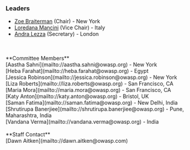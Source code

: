 ### Leaders
* [Zoe Braiterman](mailto://zoe.braiterman@owasp.org) (Chair) - New York
* [Loredana Mancini](mailto://loredana.mancini@owasp.org) (Vice Chair) - Italy
* [Andra Lezza](mailto://andra.lezza@owasp.org) (Secretary) - London
<br>
<br>
**Committee Members**
<br>[Aastha Sahni](mailto://aastha.sahni@owasp.org) - New York
<br>[Heba Farahat](mailto://heba.farahat@owasp.org) - Egypt
<br>[Jessica Robinson](mailto://jessica.robinson@owasp.org) - New York
<br>[Liza Roberts](mailto://liza.roberts@owasp.org) - San Francisco, CA
<br>[Maria Mora](mailto://maria.mora@owasp.org) - San Francisco, CA
<br>[Katy Anton](mailto://katy.anton@owasp.org) - Bristol, UK
<br>[Saman Fatima](mailto://saman.fatima@owasp.org) - New Delhi, India
<br>[Shrutirupa Banerjiee](mailto://shrutirupa.banerjiee@owasp.org) - Pune, Maharashtra, India
<br>[Vandana Verma](mailto://vandana.verma@owasp.org) - India
<br>
<br>**Staff Contact**
<br>[Dawn Aitken](mailto://dawn.aitken@owasp.com)
<br>


